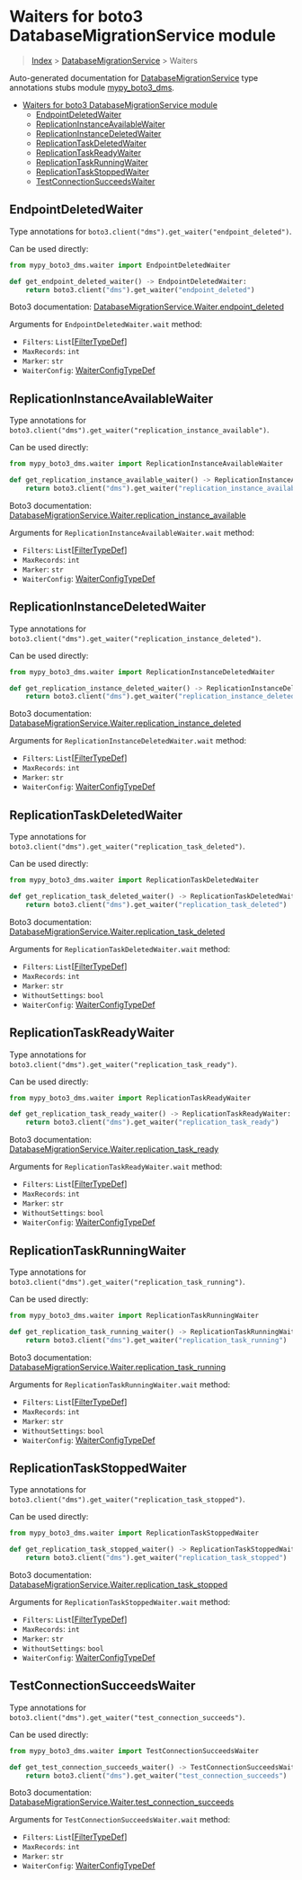 # Waiters for boto3 DatabaseMigrationService module

> [Index](..) > [DatabaseMigrationService](.) > Waiters

Auto-generated documentation for
[DatabaseMigrationService](https://boto3.amazonaws.com/v1/documentation/api/1.17.78/reference/services/dms.html#DatabaseMigrationService)
type annotations stubs module
[mypy_boto3_dms](https://pypi.org/project/mypy-boto3-dms/).

- [Waiters for boto3 DatabaseMigrationService module](#waiters-for-boto3-databasemigrationservice-module)
  - [EndpointDeletedWaiter](#endpointdeletedwaiter)
  - [ReplicationInstanceAvailableWaiter](#replicationinstanceavailablewaiter)
  - [ReplicationInstanceDeletedWaiter](#replicationinstancedeletedwaiter)
  - [ReplicationTaskDeletedWaiter](#replicationtaskdeletedwaiter)
  - [ReplicationTaskReadyWaiter](#replicationtaskreadywaiter)
  - [ReplicationTaskRunningWaiter](#replicationtaskrunningwaiter)
  - [ReplicationTaskStoppedWaiter](#replicationtaskstoppedwaiter)
  - [TestConnectionSucceedsWaiter](#testconnectionsucceedswaiter)

## EndpointDeletedWaiter

Type annotations for `boto3.client("dms").get_waiter("endpoint_deleted")`.

Can be used directly:

```python
from mypy_boto3_dms.waiter import EndpointDeletedWaiter

def get_endpoint_deleted_waiter() -> EndpointDeletedWaiter:
    return boto3.client("dms").get_waiter("endpoint_deleted")
```

Boto3 documentation:
[DatabaseMigrationService.Waiter.endpoint_deleted](https://boto3.amazonaws.com/v1/documentation/api/1.17.78/reference/services/dms.html#DatabaseMigrationService.Waiter.endpoint_deleted)

Arguments for `EndpointDeletedWaiter.wait` method:

- `Filters`: `List`\[[FilterTypeDef](./type_defs.md#filtertypedef)\]
- `MaxRecords`: `int`
- `Marker`: `str`
- `WaiterConfig`: [WaiterConfigTypeDef](./type_defs.md#waiterconfigtypedef)

## ReplicationInstanceAvailableWaiter

Type annotations for
`boto3.client("dms").get_waiter("replication_instance_available")`.

Can be used directly:

```python
from mypy_boto3_dms.waiter import ReplicationInstanceAvailableWaiter

def get_replication_instance_available_waiter() -> ReplicationInstanceAvailableWaiter:
    return boto3.client("dms").get_waiter("replication_instance_available")
```

Boto3 documentation:
[DatabaseMigrationService.Waiter.replication_instance_available](https://boto3.amazonaws.com/v1/documentation/api/1.17.78/reference/services/dms.html#DatabaseMigrationService.Waiter.replication_instance_available)

Arguments for `ReplicationInstanceAvailableWaiter.wait` method:

- `Filters`: `List`\[[FilterTypeDef](./type_defs.md#filtertypedef)\]
- `MaxRecords`: `int`
- `Marker`: `str`
- `WaiterConfig`: [WaiterConfigTypeDef](./type_defs.md#waiterconfigtypedef)

## ReplicationInstanceDeletedWaiter

Type annotations for
`boto3.client("dms").get_waiter("replication_instance_deleted")`.

Can be used directly:

```python
from mypy_boto3_dms.waiter import ReplicationInstanceDeletedWaiter

def get_replication_instance_deleted_waiter() -> ReplicationInstanceDeletedWaiter:
    return boto3.client("dms").get_waiter("replication_instance_deleted")
```

Boto3 documentation:
[DatabaseMigrationService.Waiter.replication_instance_deleted](https://boto3.amazonaws.com/v1/documentation/api/1.17.78/reference/services/dms.html#DatabaseMigrationService.Waiter.replication_instance_deleted)

Arguments for `ReplicationInstanceDeletedWaiter.wait` method:

- `Filters`: `List`\[[FilterTypeDef](./type_defs.md#filtertypedef)\]
- `MaxRecords`: `int`
- `Marker`: `str`
- `WaiterConfig`: [WaiterConfigTypeDef](./type_defs.md#waiterconfigtypedef)

## ReplicationTaskDeletedWaiter

Type annotations for
`boto3.client("dms").get_waiter("replication_task_deleted")`.

Can be used directly:

```python
from mypy_boto3_dms.waiter import ReplicationTaskDeletedWaiter

def get_replication_task_deleted_waiter() -> ReplicationTaskDeletedWaiter:
    return boto3.client("dms").get_waiter("replication_task_deleted")
```

Boto3 documentation:
[DatabaseMigrationService.Waiter.replication_task_deleted](https://boto3.amazonaws.com/v1/documentation/api/1.17.78/reference/services/dms.html#DatabaseMigrationService.Waiter.replication_task_deleted)

Arguments for `ReplicationTaskDeletedWaiter.wait` method:

- `Filters`: `List`\[[FilterTypeDef](./type_defs.md#filtertypedef)\]
- `MaxRecords`: `int`
- `Marker`: `str`
- `WithoutSettings`: `bool`
- `WaiterConfig`: [WaiterConfigTypeDef](./type_defs.md#waiterconfigtypedef)

## ReplicationTaskReadyWaiter

Type annotations for
`boto3.client("dms").get_waiter("replication_task_ready")`.

Can be used directly:

```python
from mypy_boto3_dms.waiter import ReplicationTaskReadyWaiter

def get_replication_task_ready_waiter() -> ReplicationTaskReadyWaiter:
    return boto3.client("dms").get_waiter("replication_task_ready")
```

Boto3 documentation:
[DatabaseMigrationService.Waiter.replication_task_ready](https://boto3.amazonaws.com/v1/documentation/api/1.17.78/reference/services/dms.html#DatabaseMigrationService.Waiter.replication_task_ready)

Arguments for `ReplicationTaskReadyWaiter.wait` method:

- `Filters`: `List`\[[FilterTypeDef](./type_defs.md#filtertypedef)\]
- `MaxRecords`: `int`
- `Marker`: `str`
- `WithoutSettings`: `bool`
- `WaiterConfig`: [WaiterConfigTypeDef](./type_defs.md#waiterconfigtypedef)

## ReplicationTaskRunningWaiter

Type annotations for
`boto3.client("dms").get_waiter("replication_task_running")`.

Can be used directly:

```python
from mypy_boto3_dms.waiter import ReplicationTaskRunningWaiter

def get_replication_task_running_waiter() -> ReplicationTaskRunningWaiter:
    return boto3.client("dms").get_waiter("replication_task_running")
```

Boto3 documentation:
[DatabaseMigrationService.Waiter.replication_task_running](https://boto3.amazonaws.com/v1/documentation/api/1.17.78/reference/services/dms.html#DatabaseMigrationService.Waiter.replication_task_running)

Arguments for `ReplicationTaskRunningWaiter.wait` method:

- `Filters`: `List`\[[FilterTypeDef](./type_defs.md#filtertypedef)\]
- `MaxRecords`: `int`
- `Marker`: `str`
- `WithoutSettings`: `bool`
- `WaiterConfig`: [WaiterConfigTypeDef](./type_defs.md#waiterconfigtypedef)

## ReplicationTaskStoppedWaiter

Type annotations for
`boto3.client("dms").get_waiter("replication_task_stopped")`.

Can be used directly:

```python
from mypy_boto3_dms.waiter import ReplicationTaskStoppedWaiter

def get_replication_task_stopped_waiter() -> ReplicationTaskStoppedWaiter:
    return boto3.client("dms").get_waiter("replication_task_stopped")
```

Boto3 documentation:
[DatabaseMigrationService.Waiter.replication_task_stopped](https://boto3.amazonaws.com/v1/documentation/api/1.17.78/reference/services/dms.html#DatabaseMigrationService.Waiter.replication_task_stopped)

Arguments for `ReplicationTaskStoppedWaiter.wait` method:

- `Filters`: `List`\[[FilterTypeDef](./type_defs.md#filtertypedef)\]
- `MaxRecords`: `int`
- `Marker`: `str`
- `WithoutSettings`: `bool`
- `WaiterConfig`: [WaiterConfigTypeDef](./type_defs.md#waiterconfigtypedef)

## TestConnectionSucceedsWaiter

Type annotations for
`boto3.client("dms").get_waiter("test_connection_succeeds")`.

Can be used directly:

```python
from mypy_boto3_dms.waiter import TestConnectionSucceedsWaiter

def get_test_connection_succeeds_waiter() -> TestConnectionSucceedsWaiter:
    return boto3.client("dms").get_waiter("test_connection_succeeds")
```

Boto3 documentation:
[DatabaseMigrationService.Waiter.test_connection_succeeds](https://boto3.amazonaws.com/v1/documentation/api/1.17.78/reference/services/dms.html#DatabaseMigrationService.Waiter.test_connection_succeeds)

Arguments for `TestConnectionSucceedsWaiter.wait` method:

- `Filters`: `List`\[[FilterTypeDef](./type_defs.md#filtertypedef)\]
- `MaxRecords`: `int`
- `Marker`: `str`
- `WaiterConfig`: [WaiterConfigTypeDef](./type_defs.md#waiterconfigtypedef)

